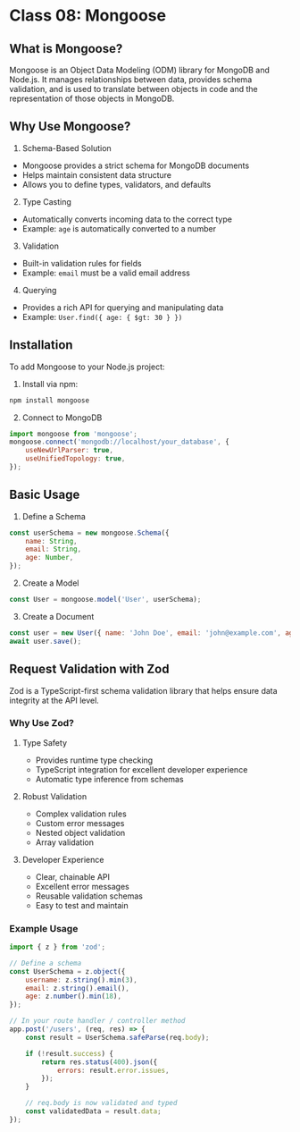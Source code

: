 # Class 08: Mongoose

## What is Mongoose?

Mongoose is an Object Data Modeling (ODM) library for MongoDB and Node.js. It manages relationships between data, provides schema validation, and is used to translate between objects in code and the representation of those objects in MongoDB.

## Why Use Mongoose?

1. Schema-Based Solution

- Mongoose provides a strict schema for MongoDB documents
- Helps maintain consistent data structure
- Allows you to define types, validators, and defaults

2. Type Casting

- Automatically converts incoming data to the correct type
- Example: `age` is automatically converted to a number

3. Validation

- Built-in validation rules for fields
- Example: `email` must be a valid email address

4. Querying

- Provides a rich API for querying and manipulating data
- Example: `User.find({ age: { $gt: 30 } })`

## Installation

To add Mongoose to your Node.js project:

1. Install via npm:

```bash
npm install mongoose
```

2. Connect to MongoDB

```javascript
import mongoose from 'mongoose';
mongoose.connect('mongodb://localhost/your_database', {
	useNewUrlParser: true,
	useUnifiedTopology: true,
});
```

## Basic Usage

1. Define a Schema

```javascript
const userSchema = new mongoose.Schema({
	name: String,
	email: String,
	age: Number,
});
```

2. Create a Model

```javascript
const User = mongoose.model('User', userSchema);
```

3. Create a Document

```javascript
const user = new User({ name: 'John Doe', email: 'john@example.com', age: 30 });
await user.save();
```

## Request Validation with Zod

Zod is a TypeScript-first schema validation library that helps ensure data integrity at the API level.

### Why Use Zod?

1. Type Safety

   - Provides runtime type checking
   - TypeScript integration for excellent developer experience
   - Automatic type inference from schemas

2. Robust Validation

   - Complex validation rules
   - Custom error messages
   - Nested object validation
   - Array validation

3. Developer Experience
   - Clear, chainable API
   - Excellent error messages
   - Reusable validation schemas
   - Easy to test and maintain

### Example Usage

```javascript
import { z } from 'zod';

// Define a schema
const UserSchema = z.object({
	username: z.string().min(3),
	email: z.string().email(),
	age: z.number().min(18),
});

// In your route handler / controller method
app.post('/users', (req, res) => {
	const result = UserSchema.safeParse(req.body);

	if (!result.success) {
		return res.status(400).json({
			errors: result.error.issues,
		});
	}

	// req.body is now validated and typed
	const validatedData = result.data;
});
```
